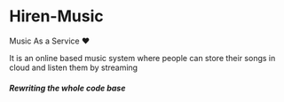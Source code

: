 # Hiren-Music
Music As a Service :heart:

It is an online based music system where people can store their songs in cloud and listen them by streaming

##### Rewriting the whole code base
